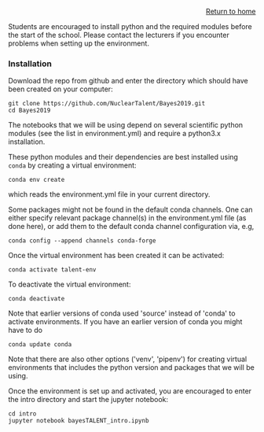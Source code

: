 <p align="right"><a href="https://nucleartalent.github.io/Bayes2019/">Return to home</a></p> 


Students are encouraged to install python and the required modules
before the start of the school. Please contact the lecturers if you
encounter problems when setting up the environment.


### Installation

Download the repo from github and enter the directory which should have been created on your computer:

    git clone https://github.com/NuclearTalent/Bayes2019.git
    cd Bayes2019

The notebooks that we will be using depend on several scientific python modules (see the list in environment.yml) and require a python3.x installation. 

These python modules and their dependencies are best installed using ``conda`` by creating
a virtual environment:

	conda env create

which reads the environment.yml file in your current directory.

Some packages might not be found in the default conda channels. One
can either specify relevant package channel(s) in the environment.yml
file (as done here), or add them to the default conda channel configuration via, e.g,

	conda config --append channels conda-forge

Once the virtual environment has been created it can be activated:

    conda activate talent-env

To deactivate the virtual environment:

    conda deactivate

Note that earlier versions of conda used 'source' instead of 'conda'
to activate environments. If you have an earlier version of conda you
might have to do

    conda update conda

Note that there are also other options ('venv', 'pipenv') for creating virtual
environments that includes the python version and packages that we will be using.

Once the environment is set up and activated, you are encouraged to enter the intro directory and start the jupyter notebook:

    cd intro
    jupyter notebook bayesTALENT_intro.ipynb
